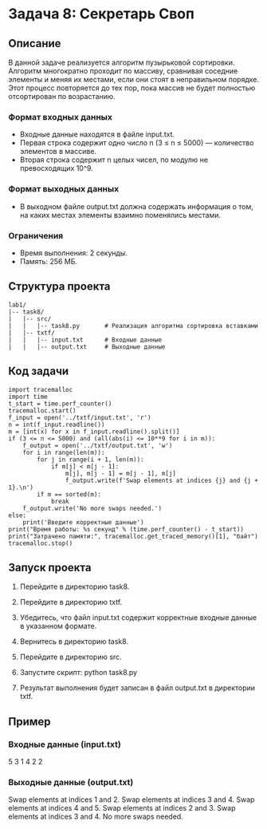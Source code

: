 # Задача 8: Секретарь Своп

## Описание

В данной задаче реализуется алгоритм пузырьковой сортировки. Алгоритм многократно проходит по массиву, сравнивая соседние элементы и меняя их местами, если они стоят в неправильном порядке. Этот процесс повторяется до тех пор, пока массив не будет полностью отсортирован по возрастанию.

### Формат входных данных
- Входные данные находятся в файле input.txt.
- Первая строка содержит одно число n (3 ≤ n ≤ 5000) — количество элементов в массиве.
- Вторая строка содержит n целых чисел, по модулю не превосходящих 10^9.

### Формат выходных данных
- В выходном файле output.txt должна содержать информация о том, на каких местах элементы взаимно поменялись местами.

### Ограничения
- Время выполнения: 2 секунды.
- Память: 256 МБ.

## Структура проекта
```
lab1/
|-- task8/
|   |-- src/
|   |   |-- task8.py       # Реализация алгоритма сортировка вставками
|   |-- txtf/
|   |   |-- input.txt      # Входные данные
|   |   |-- output.txt     # Выходные данные
```
## Код задачи
```
import tracemalloc
import time
t_start = time.perf_counter()
tracemalloc.start()
f_input = open('../txtf/input.txt', 'r')
n = int(f_input.readline())
m = [int(x) for x in f_input.readline().split()]
if (3 <= n <= 5000) and (all(abs(i) <= 10**9 for i in m)):
    f_output = open('../txtf/output.txt', 'w')
    for i in range(len(m)):
        for j in range(i + 1, len(m)):
            if m[j] < m[j - 1]:
                m[j], m[j - 1] = m[j - 1], m[j]
                f_output.write(f'Swap elements at indices {j} and {j + 1}.\n')
        if m == sorted(m):
            break
    f_output.write('No more swaps needed.')
else:
    print('Введите корректные данные')
print("Время работы: %s секунд" % (time.perf_counter() - t_start))
print("Затрачено памяти:", tracemalloc.get_traced_memory()[1], "байт")
tracemalloc.stop()

```
## Запуск проекта

1. Перейдите в директорию task8.
2. Перейдите в директорию txtf.
3. Убедитесь, что файл input.txt содержит корректные входные данные в указанном формате.
4. Вернитесь в директорию task8.
5. Перейдите в директорию src.
6. Запустите скрипт:
      python task8.py
   
7. Результат выполнения будет записан в файл output.txt в директории txtf.

## Пример

### Входные данные (input.txt)
5
3 1 4 2 2

### Выходные данные (output.txt)
Swap elements at indices 1 and 2.
Swap elements at indices 3 and 4.
Swap elements at indices 4 and 5.
Swap elements at indices 2 and 3.
Swap elements at indices 3 and 4.
No more swaps needed.
